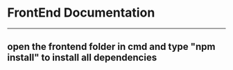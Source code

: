 # FrontEnd Documentation

---

## open the frontend folder in cmd and type "npm install" to install all dependencies
